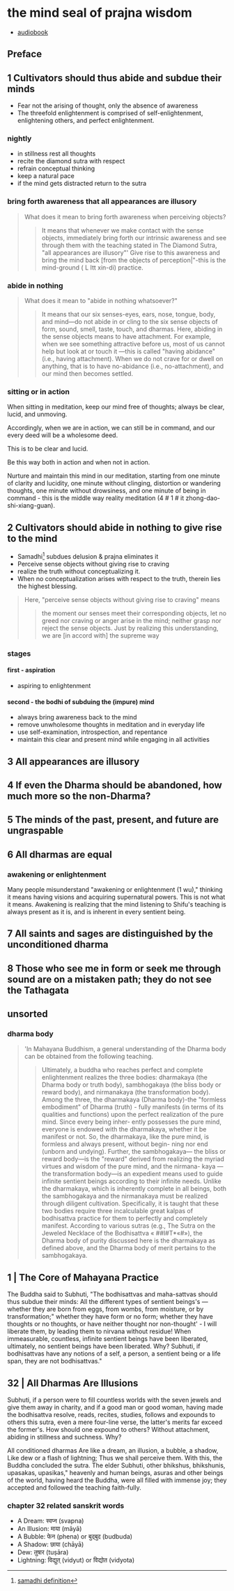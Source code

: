 # the mind seal of prajna wisdom

- [audiobook](https://www.ctworld.org.tw/Buddhist%20e-Books/Audio/Book007/index.html)

## Preface

## 1 Cultivators should thus abide and subdue their minds

- Fear not the arising of thought, only the absence of awareness
- The threefold enlightenment is comprised of self-enlightenment, enlightening others, and perfect enlightenment.

### nightly

- in stillness rest all thoughts
- recite the diamond sutra with respect
- refrain conceptual thinking
- keep a natural pace
- if the mind gets distracted return to the sutra

### bring forth awareness that all appearances are illusory

> What does it mean to bring forth awareness when perceiving objects?
>> It means that whenever we make contact with the sense objects, immediately bring forth our intrinsic awareness and see through them with the teaching stated in The Diamond Sutra, "all appearances are illusory"' Give rise to this awareness and bring the mind back [from the objects of perception|"-this is the mind-ground ( L Itt xin-di) practice.

### abide in nothing

> What does it mean to "abide in nothing whatsoever?"
>> It means that our six senses-eyes, ears, nose, tongue, body, and mind—do not abide in or cling to the six sense objects of form, sound, smell, taste, touch, and dharmas. Here, abiding in the sense objects means to have attachment. For example, when we see something attractive before us, most of us cannot help but look at or touch it —this is called "having abidance" (i.e., having attachment). When we do not crave for or dwell on anything, that is to have no-abidance (i.e., no-attachment), and our mind then becomes settled.

### sitting or in action

When sitting in meditation, keep our mind free of thoughts; always be clear, lucid, and unmoving.

Accordingly, when we are in action, we can still be in command, and our every deed will be a wholesome deed.

This is to be clear and lucid.

Be this way both in action and when not in action.  

Nurture and maintain this mind in our meditation, starting from one minute of clarity and lucidity, one minute without clinging, distortion or wandering thoughts, one minute without drowsiness, and one minute of being in command - this is the middle way reality meditation (4 # 1 # it zhong-dao-shi-xiang-guan).

## 2 Cultivators should abide in nothing to give rise to the mind

- Samadhi[^1] subdues delusion & prajna eliminates it
- Perceive sense objects without giving rise to craving
- realize the truth without conceptualizing it.
- When no conceptualization arises with respect to the truth, therein lies the highest blessing.

> Here, "perceive sense objects without giving rise to craving" means
>> the moment our senses meet their corresponding objects, let no greed nor craving or anger arise in the mind; neither grasp nor reject the sense objects. Just by realizing this understanding, we are [in accord with] the supreme way

### stages

#### first - aspiration

- aspiring to enlightenment

#### second - the bodhi of subduing the (impure) mind

- always bring awareness back to the mind
- remove unwholesome thoughts in meditation and in everyday life
- use self-examination, introspection, and repentance
- maintain this clear and present mind while engaging in all activities

## 3 All appearances are illusory

## 4 If even the Dharma should be abandoned, how much more so the non-Dharma?

## 5 The minds of the past, present, and future are ungraspable

## 6 All dharmas are equal

### awakening or enlightenment

Many people misunderstand "awakening or enlightenment (1 wu)," thinking it means having visions and acquiring supernatural powers. This is not what it means. Awakening is realizing that the mind listening to Shifu's teaching is always present as it is, and is inherent in every sentient being.

## 7 All saints and sages are distinguished by the unconditioned dharma

## 8 Those who see me in form or seek me through sound are on a mistaken path; they do not see the Tathagata

## unsorted

### dharma body

> 'In Mahayana Buddhism, a general understanding of the Dharma body can be obtained from the following teaching.
>> Ultimately, a buddha who reaches perfect and complete enlightenment realizes the three bodies: dharmakaya (the Dharma body or truth body), sambhogakaya (the bliss body or reward body), and nirmanakaya (the transformation body). Among the three, the dharmakaya (Dharma body)-the "formless embodiment" of Dharma (truth) - fully manifests (in terms of its qualities and functions) upon the perfect realization of the pure mind. Since every being inher- ently possesses the pure mind, everyone is endowed with the dharmakaya, whether it be manifest or not. So, the dharmakaya, like the pure mind, is formless and always present, without begin- ning nor end (unborn and undying). Further, the sambhogakaya— the bliss or reward body—is the "reward" derived from realizing the myriad virtues and wisdom of the pure mind, and the nirmana- kaya —the transformation body—is an expedient means used to guide infinite sentient beings according to their infinite needs.  Unlike the dharmakaya, which is inherently complete in all beings, both the sambhogakaya and the nirmanakaya must be realized through diligent cultivation. Specifically, it is taught that these two bodies require three incalculable great kalpas of bodhisattva practice for them to perfectly and completely manifest. According to various sutras (e.g., The Sutra on the Jeweled Necklace of the Bodhisattva « ##I#T*«#»), the Dharma body of purity discussed here is the dharmakaya as defined above, and the Dharma body of merit pertains to the sambhogakaya.

## 1 | The Core of Mahayana Practice

The Buddha said to Subhuti, "The bodhisattvas and maha-sattvas should thus subdue their minds: All the different types of sentient beings's
—whether they are born from eggs,
from wombs, from moisture, or by transformation;" whether they have form or no form; whether they have thoughts or no thoughts, or have neither thought nor non-thought' - I will liberate them, by leading them to nirvana without residue! When immeasurable, countless, infinite sentient beings have been liberated, ultimately, no sentient beings have been liberated. Why? Subhuti, if bodhisattvas have any notions of a self, a person, a sentient being or a life span, they are not bodhisattvas."

## 32 | All Dharmas Are Illusions

Subhuti, if a person were to fill countless worlds with the seven jewels and give them away in charity, and if a good man or good woman, having made the bodhisattva resolve, reads, recites, studies, follows and expounds to others this sutra, even a mere four-line verse, the latter's merits far exceed the former's. How should one expound to others?
Without attachment, abiding in stillness and suchness. Why?

All conditioned dharmas
Are like a dream, an illusion, a bubble, a shadow, Like dew or a flash of lightning;
Thus we shall perceive them.
With this, the Buddha concluded the sutra. The elder Subhuti, other bhikshus, bhikshunis, upasakas, upasikas," heavenly and human beings, asuras and other beings of the world, having heard the Buddha, were all filled with immense joy; they accepted and followed the teaching faith-fully.

### chapter 32 related sanskrit words

- A Dream: स्वप्न (svapna)
- An Illusion: माया (māyā)
- A Bubble: फेन (phena) or बुद्बुद (budbuda)
- A Shadow: छाया (chāyā)
- Dew: तुषार (tuṣāra)
- Lightning: विद्युत् (vidyut) or विद्योत (vidyota)

[^1]:[samadhi definition](glossary.md#samadhi)
